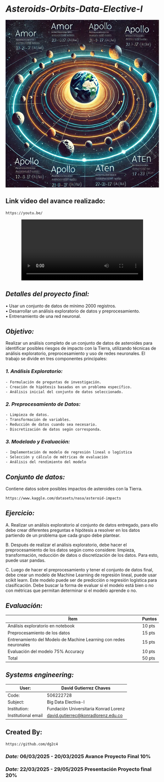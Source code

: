 # *Asteroids-Orbits-Data-Elective-I*
<p align="center">
  <img width="800" height="550" src="https://github.com/dg2c4/Asteroids-Orbits-Data/blob/main/Assets/Asteroids-Orbits-Dataset.webp" alt="Penguin-Species-Clasification-Illustration">
</p>

## Link video del avance realizado:
    https://youtu.be/

<p align="center">
  <video src="https://github.com/" width=400/>
<p/>

## *Detalles del proyecto final:*
• Usar un conjunto de datos de mínimo 2000 registros.\
• Desarrollar un análisis exploratorio de datos y preprocesamiento.\
• Entrenamiento de una red neuronal.

## *Objetivo:* 
Realizar un análisis completo de un conjunto de datos de asteroides para identificar posibles riesgos de impacto con la Tierra, utilizando técnicas de análisis exploratorio, preprocesamiento y uso de redes neuronales.
El trabajo se divide en tres componentes principales:

### *1. Análisis Exploratorio:*
    - Formulación de preguntas de investigación.
    - Creación de hipótesis basadas en un problema específico.
    - Análisis inicial del conjunto de datos seleccionado.

### *2. Preprocesamiento de Datos:*
    - Limpieza de datos.
    - Transformación de variables.
    - Reducción de datos cuando sea necesario.
    - Discretización de datos según corresponda.

### *3. Modelado y Evaluación:*
    - Implementación de modelo de regresión lineal o logística
    - Selección y cálculo de métricas de evaluación
    - Análisis del rendimiento del modelo


## *Conjunto de datos:* 
Contiene datos sobre posibles impactos de asteroides con la Tierra.

    https://www.kaggle.com/datasets/nasa/asteroid-impacts
    
## *Ejercicio:* 
A. Realizar un análisis exploratorio al conjunto de datos entregado, para ello debe crear diferentes preguntas e hipótesis a resolver en los datos partiendo de un problema que cada grupo debe plantear.  

B. Después de realizar el análisis exploratorio, debe hacer el preprocesamiento de los datos según como considere: limpieza, transformación, reducción de datos o discretización de los datos. Para esto, puede usar pandas. 

C. Luego de hacer el preprocesamiento y tener el conjunto de datos final, debe crear un modelo de Machine Learning de regresión lineal, puede usar scikit learn. Este modelo puede ser de predicción o regresión logística para clasificación. Debe buscar la forma de evaluar si el modelo está bien o no con métricas que permitan determinar si el modelo aprende o no.  
    

## *Evaluación:*
| Ítem | Puntos |
|------|--------|
| Análisis exploratorio en notebook | 10 pts |
| Preprocesamiento de los datos | 15 pts |
| Entrenamiento del Modelo de Machine Learning con redes neuronales | 15 pts |
| Evaluación del modelo 75% Accuracy | 10 pts |
| Total | 50 pts |

## *Systems engineering:*
| User: | David Gutierrez Chaves |
|------|--------|
| Code: | 506222728 |
| Subject: | Big Data Electiva-I |
| Institution: | Fundación Universitaria Konrad Lorenz |
| Institutional email | david.gutierrec@konradlorenz.edu.co |
  

## Created By:
    https://github.com/dg2c4

### *Date:* 06/03/2025 - 20/03/2025 Avance Proyecto Final 10%

### *Date:* 22/03/2025 - 29/05/2025 Presentación Proyecto final 20%
